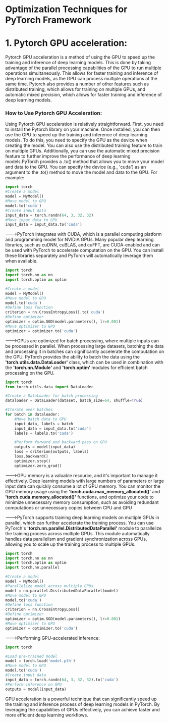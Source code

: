 #  Optimization Techniques for PyTorch Framework

# 1. Pytorch GPU acceleration:

Pytorch GPU acceleration is a method of using the GPU to speed up the training and inference of deep learning models. This is done by taking advantage of the parallel processing capabilities of the GPU to run multiple operations simultaneously. This allows for faster training and inference of deep learning models, as the GPU can process multiple operations at the same time. Pytorch also provides a number of other features such as distributed training, which allows for training on multiple GPUs, and automatic mixed precision, which allows for faster training and inference of deep learning models.

### How to Use Pytorch GPU Acceleration:
Using Pytorch GPU acceleration is relatively straightforward. First, you need to install the Pytorch library on your machine. Once installed, you can then use the GPU to speed up the training and inference of deep learning models. To do this, you need to specify the GPU as the device when creating the model. You can also use the distributed training feature to train on multiple GPUs. Additionally, you can use the automatic mixed precision feature to further improve the performance of deep learning models.PyTorch provides a .to() method that allows you to move your model and data to the GPU. You can specify the device (e.g., 'cuda') as an argument to the .to() method to move the model and data to the GPU. For example:

```python 
import torch
#Create a model
model = MyModel()
#Move model to GPU
model.to('cuda')
#Create input data
input_data = torch.randn(64, 3, 32, 32)
#Move input data to GPU
input_data = input_data.to('cuda')
```


--->PyTorch integrates with CUDA, which is a parallel computing platform and programming model for NVIDIA GPUs. Many popular deep learning libraries, such as cuDNN, cuBLAS, and cuFFT, are CUDA-enabled and can be used with PyTorch to accelerate computation on the GPU. You can install these libraries separately and PyTorch will automatically leverage them when available.

```python
import torch
import torch.nn as nn
import torch.optim as optim

#Create a model
model = MyModel()
#Move model to GPU
model.to('cuda')
#Define loss function
criterion = nn.CrossEntropyLoss().to('cuda')
#Define optimizer
optimizer = optim.SGD(model.parameters(), lr=0.001)
#Move optimizer to GPU
optimizer = optimizer.to('cuda')
```

--->GPUs are optimized for batch processing, where multiple inputs can be processed in parallel. When processing large datasets, batching the data and processing it in batches can significantly accelerate the computation on the GPU. PyTorch provides the ability to batch the data using the **'torch.utils.data.DataLoader'** class, which can be used in combination with the **'torch.nn.Module'** and **'torch.optim'** modules for efficient batch processing on the GPU.

```python
import torch
from torch.utils.data import DataLoader

#Create a DataLoader for batch processing
dataloader = DataLoader(dataset, batch_size=64, shuffle=True)

#Iterate over batches
for batch in dataloader:
    #Move batch data to GPU
    input_data, labels = batch
    input_data = input_data.to('cuda')
    labels = labels.to('cuda')

    #Perform forward and backward pass on GPU
    outputs = model(input_data)
    loss = criterion(outputs, labels)
    loss.backward()
    optimizer.step()
    optimizer.zero_grad()
```

--->GPU memory is a valuable resource, and it's important to manage it effectively. Deep learning models with large numbers of parameters or large input data can quickly consume a lot of GPU memory. You can monitor the GPU memory usage using the **'torch.cuda.max_memory_allocated()'** and **'torch.cuda.memory_allocated()'** functions, and optimize your code to minimize unnecessary memory consumption, such as avoiding redundant computations or unnecessary copies between CPU and GPU

--->PyTorch supports training deep learning models on multiple GPUs in parallel, which can further accelerate the training process. You can use PyTorch's **'torch.nn.parallel.DistributedDataParallel'** module to parallelize the training process across multiple GPUs. This module automatically handles data parallelism and gradient synchronization across GPUs, allowing you to scale up the training process to multiple GPUs.

```python
import torch
import torch.nn as nn
import torch.optim as optim
import torch.nn.parallel

#Create a model
model = MyModel()
#Parallelize model across multiple GPUs
model = nn.parallel.DistributedDataParallel(model)
#Move model to GPU
model.to('cuda')
#Define loss function
criterion = nn.CrossEntropyLoss()
#Define optimizer
optimizer = optim.SGD(model.parameters(), lr=0.001)
#Move optimizer to GPU
optimizer = optimizer.to('cuda')
```

--->Performing GPU-accelerated inference:

```python
import torch

#Load pre-trained model
model = torch.load('model.pth')
#Move model to GPU
model.to('cuda')
#Create input data
input_data = torch.randn(64, 3, 32, 32).to('cuda')
#Perform inference on GPU
outputs = model(input_data)
```

GPU acceleration is a powerful technique that can significantly speed up the training and inference process of deep learning models in PyTorch. By leveraging the capabilities of GPUs effectively, you can achieve faster and more efficient deep learning workflows.



